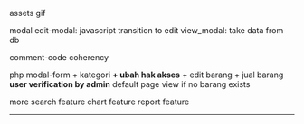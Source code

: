assets
    gif

modal
    edit-modal: javascript transition to edit
    view_modal: take data from db
    
comment-code coherency

php
    modal-form
        + kategori
        **+ ubah hak akses**
        + edit barang
        + jual barang
    **user verification by admin**
    default page view if no barang exists

more
    search feature
    chart feature
    report feature

-----------------------------

